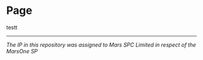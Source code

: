 # Page

testt


***
*The IP in this repository was assigned to Mars SPC Limited in respect of the MarsOne SP*
